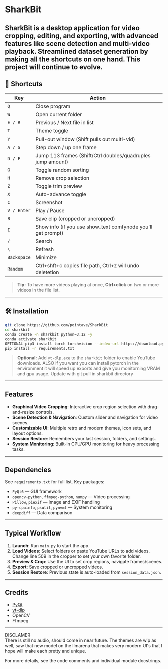 # SharkBit

SharkBit is a desktop application for video cropping, editing, and exporting, with advanced features like scene detection and multi-video playback. Streamlined dataset generation by making all the shortcuts on one hand. This project will continue to evolve.
---

## 🔑 Shortcuts

| Key         | Action                                                      |
| ----------- | ----------------------------------------------------------- |
| `Q`         | Close program                                               |
| `W`         | Open current folder                                         |
| `E / R`     | Previous / Next file in list                                |
| `T`         | Theme toggle                                                |
| `Y`         | Pull-out window (Shift pulls out multi-vid)                 |
| `A / S`     | Step down / up one frame                                    |
| `D / F`     | Jump 113 frames (Shift/Ctrl doubles/quadruples jump amount) |
| `G`         | Toggle random sorting                                       |
| `H`         | Remove crop selection                                       |
| `Z`         | Toggle trim preview                                         |
| `X`         | Auto-advance toggle                                         |
| `C`         | Screenshot                                                  |
| `V / Enter` | Play / Pause                                                |
| `B`         | Save clip (cropped or uncropped)                            |
| `I`         | Show info (if you use show_text comfynode you'll get prompt)|
| `/`         | Search                                                      |
| `\`         | Refresh                                                     |
| `Backspace` | Minimize                                                    |
| `Random`     | Ctrl+shft+c copies file path, Ctrl+z will undo deletetion  |

> **Tip:** To have more videos playing at once, **Ctrl+click** on two or more videos in the file list.

---

## 🛠️ Installation

```bash
git clone https://github.com/pointave/SharkBit
cd sharkbit
conda create -n sharkbit python=3.12 -y
conda activate sharkbit
OPTIONAL pip3 install torch torchvision --index-url https://download.pytorch.org/whl/cu126
pip install -r requirements.txt
```

> **Optional:** Add `yt-dlp.exe` to the `sharkbit` folder to enable YouTube downloads.
> ALSO if you want you can install pytorch in the environment it will speed up exports and give you monitorning VRAM and gpu usage.
> Update with git pull in sharkbit directory
---

## Features
- **Graphical Video Cropping**: Interactive crop region selection with drag-and-resize controls.
- **Scene Detection & Navigation**: Custom slider and navigation for video scenes.
- **Customizable UI**: Multiple retro and modern themes, icon sets, and layout options.
- **Session Restore**: Remembers your last session, folders, and settings.
- **System Monitoring**: Built-in CPU/GPU monitoring for heavy processing tasks.

---

## Dependencies
See `requirements.txt` for full list. Key packages:
- `PyQt6` — GUI framework
- `opencv-python`, `ffmpeg-python`, `numpy` — Video processing
- `Pillow`, `piexif` — Image and EXIF handling
- `py-cpuinfo`, `psutil`, `pynvml` — System monitoring
- `deepdiff` — Data comparison

---

## Typical Workflow
1. **Launch**: Run `main.py` to start the app.
2. **Load Videos**: Select folders or paste YouTube URLs to add videos. Change line 509 in the cropper to set your own favorite folder.
3. **Preview & Crop**: Use the UI to set crop regions, navigate frames/scenes.
4. **Export**: Save cropped or uncropped videos.
5. **Session Restore**: Previous state is auto-loaded from `session_data.json`.

---

## Credits
* [PyQt](https://riverbankcomputing.com/software/pyqt/)
* [yt-dlp](https://github.com/yt-dlp/yt-dlp)
* OpenCV
* Ffmpeg

---

DISCLAMER  
There is still no audio, should come in near future. The themes are wip as well, saw that new model on the llmarena that makes very modern UI's that I hope will make each pretty and unique.

For more details, see the code comments and individual module docstrings.
